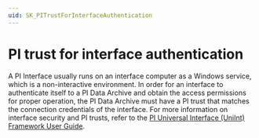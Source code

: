 ```yaml
---
uid: SK_PITrustForInterfaceAuthentication
---
```


# PI trust for interface authentication

A PI Interface usually runs on an interface computer as a Windows service, which is a non-interactive environment. In order for an interface to authenticate itself to a PI Data Archive and obtain the access permissions for proper operation, the PI Data Archive must have a PI trust that matches the connection credentials of the interface. For more information on interface security and PI trusts, refer to the [PI Universal Interface (UniInt) Framework User Guide](https://livelibrary.osisoft.com/LiveLibrary/web/pub.xql?action=publist_home&pub_category=PI-Universal-Interface-(UniInt)-Framework).
